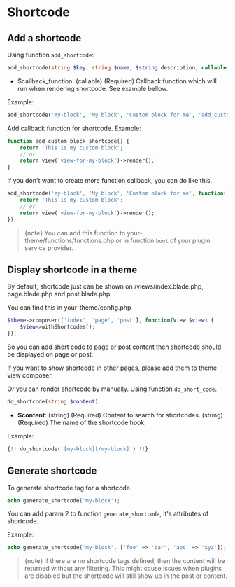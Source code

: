 # Shortcode

## Add a shortcode

Using function `add_shortcode`:

```php
add_shortcode(string $key, string $name, $string description, callable $callback_function)
```

+ $callback_function: (callable) (Required) Callback function which will run when rendering shortcode. See example bellow.

Example:

```php
add_shortcode('my-block', 'My block', 'Custom block for me', 'add_custom_block_shortcode');
```

Add callback function for shortcode. Example:

```php
function add_custom_block_shortcode() {
    return 'This is my custom block';
    // or 
    return view('view-for-my-block')->render(); 
}
```

If you don't want to create more function callback, you can do like this.

```php
add_shortcode('my-block', 'My block', 'Custom block for me', function() {
    return 'This is my custom block';
    // or 
    return view('view-for-my-block')->render(); 
});
```

> {note} You can add this function to your-theme/functions/functions.php or in function `boot` of your plugin service provider. 

## Display shortcode in a theme

By default, shortcode just can be shown on <your-theme-path>/views/index.blade.php, page.blade.php and post.blade.php

You can find this in your-theme/config.php

```php
$theme->composer(['index', 'page', 'post'], function(View $view) {
    $view->withShortcodes();
});
```

So you can add short code to page or post content then shortcode should be displayed on page or post.

If you want to show shortcode in other pages, please add them to theme view composer.

Or you can render shortcode by manually. Using function `do_short_code`.

```php
do_shortcode(string $content)
```

+ **$content**: (string) (Required) Content to search for shortcodes. (string) (Required) The name of the shortcode hook.

Example:

```php
{!! do_shortcode('[my-block][/my-block]') !!}
```

## Generate shortcode

To generate shortcode tag for a shortcode.

```php
echo generate_shortcode('my-block');
```

You can add param 2 to function `generate_shortcode`, it's attributes of shortcode.

Example:

```php
echo generate_shortcode('my-block', ['foo' => 'bar', 'abc' => 'xyz']);
```

> {note} If there are no shortcode tags defined, then the content will be returned without any filtering. This might cause issues when plugins are disabled but the shortcode will still show up in the post or content.
